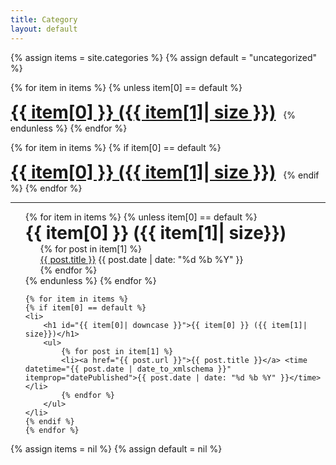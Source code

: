 ```yaml
---
title: Category
layout: default
---
```


<style>
    h1 {
        display: inline;
    }
    ul {
        list-style-type: none;
    }
</style>

<div class="post-list">
<!-- categories.html -->
{% assign items = site.categories %}
{% assign default = "uncategorized" %}

{% for item in items %}
{% unless item[0] == default %}
<h1><a href="#{{ item[0]| downcase }}">{{ item[0] }} ({{ item[1]| size }})</a></h1>&nbsp;&nbsp;
{% endunless %}
{% endfor %}

{% for item in items %}
{% if item[0] == default %}
<h1><a class="post-title" href="#{{ item[0]| downcase }}">{{ item[0] }} ({{ item[1]| size }})</a></h1>&nbsp;&nbsp;
{% endif %}
{% endfor %}


<hr/>

<ul>
    {% for item in items %}
    {% unless item[0] == default %}
    <li>
        <h1 id="{{ item[0]| downcase }}">{{ item[0] }} ({{ item[1]| size}})</h1>
        <ul>  
            {% for post in item[1] %}
            <li><a href="{{ post.url }}">{{ post.title }}</a> <time datetime="{{ post.date | date_to_xmlschema }}" itemprop="datePublished">{{ post.date | date: "%d %b %Y" }}</time></li>
            {% endfor %}
        </ul>
    </li>
    {% endunless %}
    {% endfor %}

    {% for item in items %}
    {% if item[0] == default %}
    <li>
        <h1 id="{{ item[0]| downcase }}">{{ item[0] }} ({{ item[1]| size}})</h1>
        <ul>  
            {% for post in item[1] %}
            <li><a href="{{ post.url }}">{{ post.title }}</a> <time datetime="{{ post.date | date_to_xmlschema }}" itemprop="datePublished">{{ post.date | date: "%d %b %Y" }}</time></li>
            {% endfor %}
        </ul>
    </li>
    {% endif %}
    {% endfor %}
</ul>
{% assign items = nil %}
{% assign default = nil %}
</div>